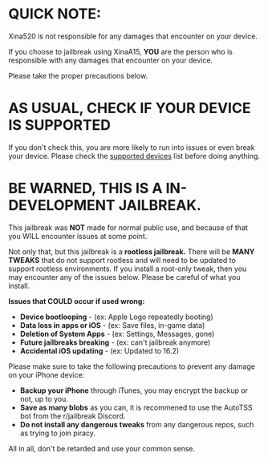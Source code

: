 # QUICK NOTE:
Xina520 is not responsible for any damages that encounter on your device.

If you choose to jailbreak using XinaA15, **YOU** are the person who is responsible with any damages that encounter on your device.

Please take the proper precautions below.

# AS USUAL, CHECK IF YOUR DEVICE IS SUPPORTED
If you don't check this, you are more likely to run into issues or even break your device.
Please check the [supported devices](https://github.com/NotDarkn/XinaA15/blob/main/SUPPORTED.md) list before doing anything.

# BE WARNED, THIS IS A IN-DEVELOPMENT JAILBREAK.

This jailbreak was **NOT** made for normal public use, and because of that you WILL encounter issues at some point.

Not only that, but this jailbreak is a **rootless jailbreak.** There will be **MANY TWEAKS** that do not support rootless and will need to be updated to support rootless environments. If you install a root-only tweak, then you may encounter any of the issues below. Please be careful of what you install.

**Issues that COULD occur if used wrong:**
- **Device bootlooping** - (ex: Apple Logo repeatedly booting)
- **Data loss in apps or iOS** - (ex: Save files, in-game data)
- **Deletion of System Apps** - (ex: Settings, Messages, gone)
- **Future jailbreaks breaking** - (ex: can't jailbreak anymore)
- **Accidental iOS updating** - (ex: Updated to 16.2)

Please make sure to take the following precautions to prevent any damage on your iPhone device:
- **Backup your iPhone** through iTunes, you may encrypt the backup or not, up to you.
- **Save as many blobs** as you can, it is recommened to use the AutoTSS bot from the r/jailbreak Discord.
- **Do not install any dangerous tweaks** from any dangerous repos, such as trying to join piracy.

All in all, don't be retarded and use your common sense.

